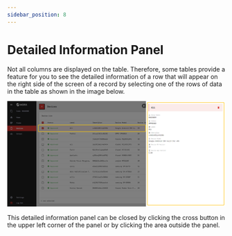 ```yaml
---
sidebar_position: 8
---
```


# Detailed Information Panel

Not all columns are displayed on the table. Therefore, some tables provide a feature for you to see the detailed information of a row that will appear on the right side of the screen of a record by selecting one of the rows of data in the table as shown in the image below.

![](/img/screenshots/website-application-usage/table-component/detailed-information-panel/detailed-information-panel-1.png)

This detailed information panel can be closed by clicking the cross button in the upper left corner of the panel or by clicking the area outside the panel.